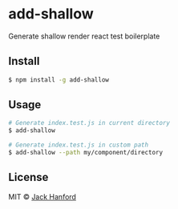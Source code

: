 # add-shallow

Generate shallow render react test boilerplate

## Install

```sh
$ npm install -g add-shallow
```

## Usage

```sh
# Generate index.test.js in current directory
$ add-shallow

# Generate index.test.js in custom path
$ add-shallow --path my/component/directory
```

## License

MIT © [Jack Hanford](http://jackhanford.com)
